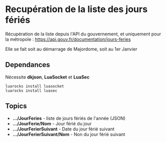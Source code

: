 # Recupération de la liste des jours fériés

Récupération de la liste depuis l'API du gouvernement, et uniquement
pour la métropole : https://api.gouv.fr/documentation/jours-feries

Elle se fait soit au démarrage de Majordome, soit au 1er Janvier

## Dependances

Nécessite **dkjson**, **LuaSocket** et **LuaSec**

``` 
luarocks install luasocket
luarocks install luasec
``` 

## Topics

- **.../JourFeries** - liste de jours fériés de l'année (JSON)
- **.../JourFerie/Nom** - Jour férié du jour
- **.../JourFerierSuivant** - Date du jour férié suivant
- **.../JourFerierSuivant/Nom** - Non du jour férié suivant
